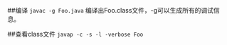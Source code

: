 ##编译
```javac -g Foo.java```
编译出Foo.class文件，-g可以生成所有的调试信息。

##查看class文件
```javap -c -s -l -verbose Foo```